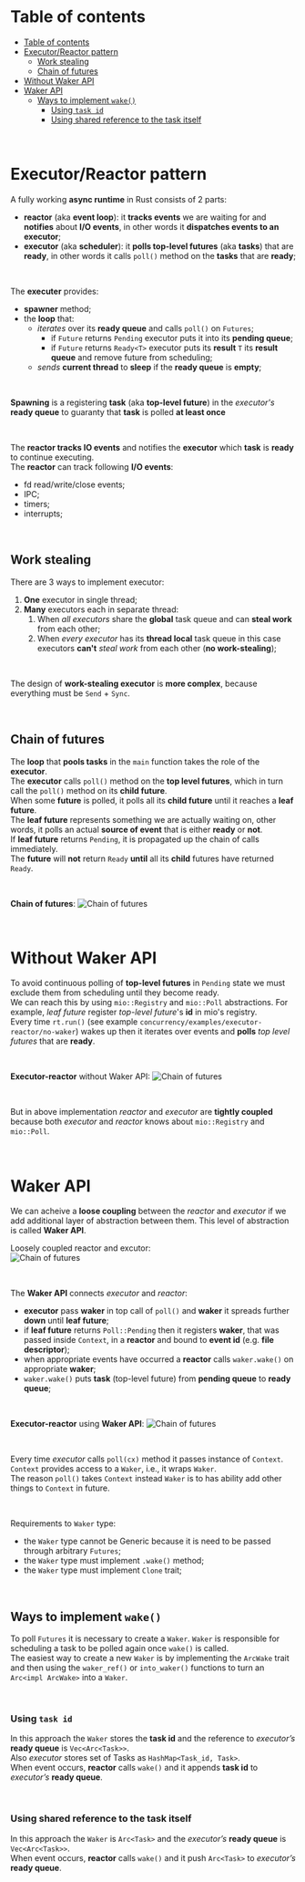 # Table of contents
- [Table of contents](#table-of-contents)
- [Executor/Reactor pattern](#executorreactor-pattern)
  - [Work stealing](#work-stealing)
  - [Chain of futures](#chain-of-futures)
- [Without Waker API](#without-waker-api)
- [Waker API](#waker-api)
  - [Ways to implement `wake()`](#ways-to-implement-wake)
    - [Using `task id`](#using-task-id)
    - [Using shared reference to the task itself](#using-shared-reference-to-the-task-itself)

<br>

# Executor/Reactor pattern
A fully working **async runtime** in Rust consists of 2 parts:
- **reactor** (aka **event loop**): it **tracks events** we are waiting for and **notifies** about **I/O events**, in other words it **dispatches events to an executor**;
- **executor** (aka **scheduler**): it **polls top-level futures** (aka **tasks**) that are **ready**, in other words it calls `poll()` method on the **tasks** that are **ready**;

<br>

The **executer** provides:
- **spawner** method;
- the **loop** that:
  - *iterates* over its **ready queue** and calls `poll()` on `Futures`;
    - if `Future` returns `Pending` executor puts it into its **pending queue**;
    - if `Future` returns `Ready<T>` executor puts its **result** `T` its **result queue** and remove future from scheduling;
  - *sends* **current thread** to **sleep** if the **ready queue** is **empty**;

<br>

**Spawning** is a registering **task** (aka **top-level future**) in the *executor's* **ready queue** to guaranty that **task** is polled **at least once**<br>

<br>

The **reactor tracks IO events** and notifies the **executor** which **task** is **ready** to continue executing.<br>
The **reactor** can track following **I/O events**:
- fd read/write/close events;
- IPC;
- timers;
- interrupts;

<br>

## Work stealing
There are 3 ways to implement executor:
1. **One** executor in single thread;
2. **Many** executors each in separate thread:
   1. When *all executors* share the **global** task queue and can **steal work** from each other;
   2. When *every executor* has its **thread local** task queue in this case executors **can't** *steal work* from each other (**no work-stealing**);

<br>

The design of **work-stealing executor** is **more complex**, because everything must be `Send` + `Sync`.<br>

<br>

## Chain of futures
The **loop** that **pools tasks** in the `main` function takes the role of the **executor**.<br>
The **executor** calls `poll()` method on the **top level futures**, which in turn call the `poll()` method on its **child future**.<br>
When some **future** is polled, it polls all its **child future** until it reaches a **leaf future**.<br>
The **leaf future** represents something we are actually waiting on, other words, it polls an actual **source of event** that is either **ready** or **not**.<br>
If **leaf future** returns `Pending`, it is propagated up the chain of calls immediately.<br>
The **future** will **not** return `Ready` **until** all its **child** futures have returned `Ready`.<br>

<br>

**Chain of futures**:
![Chain of futures](/img/chain_of_futures.png)

<br>

# Without Waker API
To avoid continuous polling of **top-level futures** in `Pending` state we must exclude them from scheduling until they become ready.<br>
We can reach this by using `mio::Registry` and `mio::Poll` abstractions. For example, *leaf future* register *top-level future*'s **id** in mio's registry.<br>
Every time `rt.run()` (see example `concurrency/examples/executor-reactor/no-waker`) wakes up then it iterates over events and **polls** *top level futures* that are **ready**.<br>

<br>

**Executor-reactor** without Waker API:
![Chain of futures](/img/prototype_of_executor_reactor.png)

<br>

But in above implementation *reactor* and *executor* are **tightly coupled** because both *executor* and *reactor* knows about `mio::Registry` and `mio::Poll`.<br>

<br>

# Waker API
We can acheive a **loose coupling** between the *reactor* and *executor* if we add additional layer of abstraction between them. This level of abstraction is called **Waker API**.<br>

Loosely coupled reactor and excutor:<br>
![Chain of futures](/img/loosely_coupled_runtime.png)

<br>

The **Waker API** connects *executor* and *reactor*:
- **executor** pass **waker** in top call of `poll()` and **waker** it spreads further **down** until **leaf future**;
- if **leaf future** returns `Poll::Pending` then it registers **waker**, that was passed inside `Context`, in a **reactor** and bound to **event id** (e.g. **file descriptor**);
- when appropriate events have occurred a **reactor** calls `waker.wake()` on appropriate **waker**;
- `waker.wake()` puts **task** (top-level future) from **pending queue** to **ready queue**;

<br>

**Executor-reactor** using **Waker API**:
![Chain of futures](/img/waker_api.png)

<br>

Every time *executor* calls `poll(cx)` method it passes instance of `Context`. `Context` provides access to a `Waker`, i.e., it wraps `Waker`.<br>
The reason `poll()` takes `Context` instead `Waker` is to has ability add other things to `Context` in future.<br>

<br>

Requirements to `Waker` type:
- the `Waker` type cannot be Generic because it is need to be passed through arbitrary `Futures`;
- the `Waker` type must implement `.wake()` method;
- the `Waker` type must implement `Clone` trait;

<br>

## Ways to implement `wake()`
To poll `Futures` it is necessary to create a `Waker`. `Waker` is responsible for scheduling a task to be polled again once `wake()` is called.<br>
The easiest way to create a new `Waker` is by implementing the `ArcWake` trait and then using the `waker_ref()` or `into_waker()` functions to turn an `Arc<impl ArcWake>` into a `Waker`.<br>

<br>

### Using `task id`
In this approach the `Waker` stores the **task id** and the reference to *executor’s* **ready queue** is `Vec<Arc<Task>>`.<br>
Also *executor* stores set of Tasks as `HashMap<Task_id, Task>`.<br>
When event occurs, **reactor** calls `wake()` and it appends **task id** to *executor’s* **ready queue**.<br>

<br>

### Using shared reference to the task itself
In this approach the `Waker` is `Arc<Task>` and the *executor’s* **ready queue** is `Vec<Arc<Task>>`.<br>
When event occurs, **reactor** calls `wake()` and it push `Arc<Task>` to *executor’s* **ready queue**.<br>

